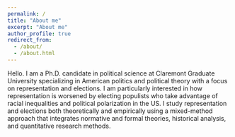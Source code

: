 ```yaml
---
permalink: /
title: "About me"
excerpt: "About me"
author_profile: true
redirect_from: 
  - /about/
  - /about.html
---
```


Hello. I am a Ph.D. candidate in political science at Claremont Graduate University specializing in American politics and political theory with a focus on representation and elections. I am particularly interested in how representation is worsened by electing populists who take advantage of racial inequalities and political polarization in the US. I study representation and elections both theoretically and empirically using a mixed-method approach that integrates normative and formal theories, historical analysis, and quantitative research methods. 
